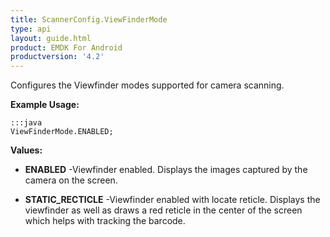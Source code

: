 ```yaml
---
title: ScannerConfig.ViewFinderMode
type: api
layout: guide.html
product: EMDK For Android
productversion: '4.2'
---
```



Configures the Viewfinder modes supported for camera scanning.
 
 

**Example Usage:**
	
	:::java	
	ViewFinderMode.ENABLED;


**Values:**

* **ENABLED** -Viewfinder enabled. Displays the images captured by the camera on the
 screen.

* **STATIC_RECTICLE** -Viewfinder enabled with locate reticle. Displays the viewfinder as
 well as draws a red reticle in the center of the screen which helps
 with tracking the barcode.

